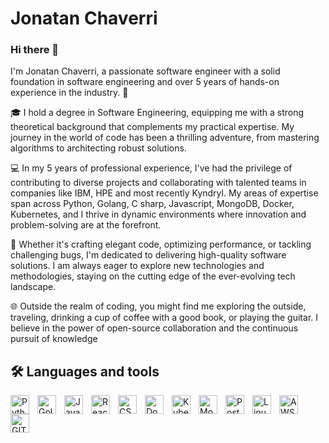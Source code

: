 # Jonatan Chaverri

### Hi there 👋

I'm Jonatan Chaverri, a passionate software engineer with a solid foundation in software engineering and over 5 years of hands-on experience in the industry. 🚀

🎓 I hold a degree in Software Engineering, equipping me with a strong theoretical background that complements my practical expertise. My journey in the world of code has been a thrilling adventure, from mastering algorithms to architecting robust solutions.

💻 In my 5 years of professional experience, I've had the privilege of contributing to diverse projects and collaborating with talented teams in companies like IBM, HPE and most recently Kyndryl. My areas of expertise span across Python, Golang, C sharp, Javascript, MongoDB, Docker, Kubernetes, and I thrive in dynamic environments where innovation and problem-solving are at the forefront.

🔧 Whether it's crafting elegant code, optimizing performance, or tackling challenging bugs, I'm dedicated to delivering high-quality software solutions. I am always eager to explore new technologies and methodologies, staying on the cutting edge of the ever-evolving tech landscape.

🌐 Outside the realm of coding, you might find me exploring the outside, traveling, drinking a cup of coffee with a good book, or playing the guitar. I believe in the power of open-source collaboration and the continuous pursuit of knowledge


## 🛠️ Languages and tools

<img align="left" style="padding-right:10px;" width="30px" src="https://cdn.jsdelivr.net/gh/devicons/devicon/icons/python/python-original.svg" title="Python" />
<img align="left" style="padding-right:10px;" width="30px" src="https://cdn.jsdelivr.net/gh/devicons/devicon/icons/go/go-original-wordmark.svg" title="Golang"/>
<img align="left" style="padding-right:10px;" width="30px" src="https://cdn.jsdelivr.net/gh/devicons/devicon/icons/javascript/javascript-original.svg" title="Javascript"/>
<img align="left" style="padding-right:10px;" width="30px" src="https://cdn.jsdelivr.net/gh/devicons/devicon/icons/react/react-original.svg" title="React"/>
<img align="left" style="padding-right:10px;" width="30px" src="https://cdn.jsdelivr.net/gh/devicons/devicon/icons/csharp/csharp-original.svg" title="CSharp"/>
<img align="left" style="padding-right:10px;" width="30px" src="https://cdn.jsdelivr.net/gh/devicons/devicon/icons/docker/docker-original.svg" title="Docker"/>
<img align="left" style="padding-right:10px;" width="30px" src="https://cdn.jsdelivr.net/gh/devicons/devicon/icons/kubernetes/kubernetes-plain.svg" title="Kubernetes"/>
<img align="left" style="padding-right:10px;" width="30px" src="https://cdn.jsdelivr.net/gh/devicons/devicon/icons/mongodb/mongodb-original-wordmark.svg" title="MongoDB" />
<img align="left" style="padding-right:10px;" width="30px" src="https://cdn.jsdelivr.net/gh/devicons/devicon/icons/postgresql/postgresql-original.svg" title="PostgreSQL" />
<img align="left" style="padding-right:10px;" width="30px" src="https://cdn.jsdelivr.net/gh/devicons/devicon/icons/linux/linux-original.svg" title="Linux" />
<img align="left" style="padding-right:10px;" width="30px" src="https://cdn.jsdelivr.net/gh/devicons/devicon/icons/amazonwebservices/amazonwebservices-plain-wordmark.svg" title="AWS" />
<img align="left" style="padding-right:10px;" width="30px" src="https://cdn.jsdelivr.net/gh/devicons/devicon/icons/git/git-plain-wordmark.svg" title="GIT" />

<!--
**Jonatan-Chaverri/Jonatan-Chaverri** is a ✨ _special_ ✨ repository because its `README.md` (this file) appears on your GitHub profile.

Here are some ideas to get you started:

- 🔭 I’m currently working on ...
- 🌱 I’m currently learning ...
- 👯 I’m looking to collaborate on ...
- 🤔 I’m looking for help with ...
- 💬 Ask me about ...
- 📫 How to reach me: ...
- 😄 Pronouns: ...
- ⚡ Fun fact: ...
-->
